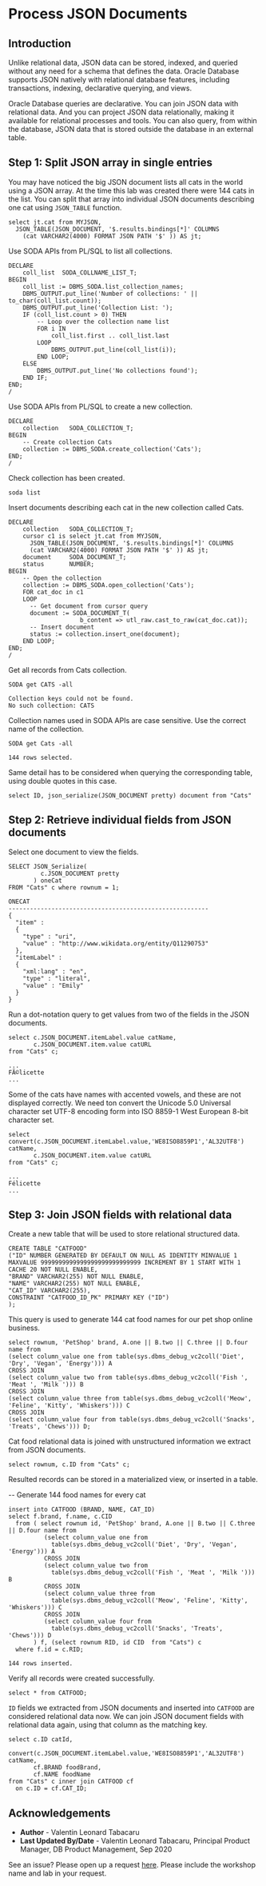# Process JSON Documents

## Introduction

Unlike relational data, JSON data can be stored, indexed, and queried without any need for a schema that defines the data. Oracle Database supports JSON natively with relational database features, including transactions, indexing, declarative querying, and views.

Oracle Database queries are declarative. You can join JSON data with relational data. And you can project JSON data relationally, making it available for relational processes and tools. You can also query, from within the database, JSON data that is stored outside the database in an external table.

## Step 1: Split JSON array in single entries 

You may have noticed the big JSON document lists all cats in the world using a JSON array. At the time this lab was created there were 144 cats in the list. You can split that array into individual JSON documents describing one cat using `JSON_TABLE` function.

````
select jt.cat from MYJSON,
  JSON_TABLE(JSON_DOCUMENT, '$.results.bindings[*]' COLUMNS
    (cat VARCHAR2(4000) FORMAT JSON PATH '$' )) AS jt;
````

Use SODA APIs from PL/SQL to list all collections.

````
DECLARE
    coll_list  SODA_COLLNAME_LIST_T;
BEGIN
    coll_list := DBMS_SODA.list_collection_names;
    DBMS_OUTPUT.put_line('Number of collections: ' || to_char(coll_list.count));
    DBMS_OUTPUT.put_line('Collection List: ');
    IF (coll_list.count > 0) THEN
        -- Loop over the collection name list
        FOR i IN
            coll_list.first .. coll_list.last
        LOOP
            DBMS_OUTPUT.put_line(coll_list(i));
        END LOOP;  
    ELSE   
        DBMS_OUTPUT.put_line('No collections found');
    END IF;
END;
/
````

Use SODA APIs from PL/SQL to create a new collection.

````
DECLARE
    collection   SODA_COLLECTION_T;
BEGIN
    -- Create collection Cats
    collection := DBMS_SODA.create_collection('Cats');
END;
/
````

Check collection has been created.

````
soda list
````

Insert documents describing each cat in the new collection called Cats.

````
DECLARE
    collection   SODA_COLLECTION_T;
    cursor c1 is select jt.cat from MYJSON,
      JSON_TABLE(JSON_DOCUMENT, '$.results.bindings[*]' COLUMNS
      (cat VARCHAR2(4000) FORMAT JSON PATH '$' )) AS jt;
    document     SODA_DOCUMENT_T;
    status       NUMBER;
BEGIN
    -- Open the collection
    collection := DBMS_SODA.open_collection('Cats');
    FOR cat_doc in c1
    LOOP
      -- Get document from cursor query
      document := SODA_DOCUMENT_T(
                    b_content => utl_raw.cast_to_raw(cat_doc.cat));
      -- Insert document
      status := collection.insert_one(document);
    END LOOP;
END;
/
````

Get all records from Cats collection.

````
SODA get CATS -all

Collection keys could not be found. 
No such collection: CATS 
````

Collection names used in SODA APIs are case sensitive. Use the correct name of the collection.

````
SODA get Cats -all

144 rows selected.
````

Same detail has to be considered when querying the corresponding table, using double quotes in this case. 

````
select ID, json_serialize(JSON_DOCUMENT pretty) document from "Cats"
````

## Step 2: Retrieve individual fields from JSON documents

Select one document to view the fields.

````
SELECT JSON_Serialize(
         c.JSON_DOCUMENT pretty
       ) oneCat
FROM "Cats" c where rownum = 1;

ONECAT                                                                                                                                                                                            
-------------------------------------------------------- 
{
  "item" :
  {
    "type" : "uri",
    "value" : "http://www.wikidata.org/entity/Q11290753"
  },
  "itemLabel" :
  {
    "xml:lang" : "en",
    "type" : "literal",
    "value" : "Emily"
  }
}
````

Run a dot-notation query to get values from two of the fields in the JSON documents.

````
select c.JSON_DOCUMENT.itemLabel.value catName, 
       c.JSON_DOCUMENT.item.value catURL 
from "Cats" c;

...
FÃ©licette
...
````

Some of the cats have names with accented vowels, and these are not displayed correctly. We need ton convert the Unicode 5.0 Universal character set UTF-8 encoding form into ISO 8859-1 West European 8-bit character set.

````
select convert(c.JSON_DOCUMENT.itemLabel.value,'WE8ISO8859P1','AL32UTF8') catName, 
       c.JSON_DOCUMENT.item.value catURL 
from "Cats" c;

...
Félicette
...
````

## Step 3: Join JSON fields with relational data

Create a new table that will be used to store relational structured data.

````
CREATE TABLE "CATFOOD"
("ID" NUMBER GENERATED BY DEFAULT ON NULL AS IDENTITY MINVALUE 1 MAXVALUE 9999999999999999999999999999 INCREMENT BY 1 START WITH 1 CACHE 20 NOT NULL ENABLE,
"BRAND" VARCHAR2(255) NOT NULL ENABLE,
"NAME" VARCHAR2(255) NOT NULL ENABLE,
"CAT_ID" VARCHAR2(255),
CONSTRAINT "CATFOOD_ID_PK" PRIMARY KEY ("ID")
);
````

This query is used to generate 144 cat food names for our pet shop online business.

````
select rownum, 'PetShop' brand, A.one || B.two || C.three || D.four name from
(select column_value one from table(sys.dbms_debug_vc2coll('Diet', 'Dry', 'Vegan', 'Energy'))) A
CROSS JOIN
(select column_value two from table(sys.dbms_debug_vc2coll('Fish ', 'Meat ', 'Milk '))) B
CROSS JOIN
(select column_value three from table(sys.dbms_debug_vc2coll('Meow', 'Feline', 'Kitty', 'Whiskers'))) C
CROSS JOIN
(select column_value four from table(sys.dbms_debug_vc2coll('Snacks', 'Treats', 'Chews'))) D;
````

Cat food relational data is joined with unstructured information we extract from JSON documents.

````
select rownum, c.ID from "Cats" c;
````

Resulted records can be stored in a materialized view, or inserted in a table.

-- Generate 144 food names for every cat
````
insert into CATFOOD (BRAND, NAME, CAT_ID)
select f.brand, f.name, c.CID 
  from ( select rownum id, 'PetShop' brand, A.one || B.two || C.three || D.four name from
          (select column_value one from 
            table(sys.dbms_debug_vc2coll('Diet', 'Dry', 'Vegan', 'Energy'))) A
          CROSS JOIN
          (select column_value two from 
            table(sys.dbms_debug_vc2coll('Fish ', 'Meat ', 'Milk '))) B
          CROSS JOIN
          (select column_value three from 
            table(sys.dbms_debug_vc2coll('Meow', 'Feline', 'Kitty', 'Whiskers'))) C
          CROSS JOIN
          (select column_value four from 
            table(sys.dbms_debug_vc2coll('Snacks', 'Treats', 'Chews'))) D 
       ) f, (select rownum RID, id CID  from "Cats") c
  where f.id = c.RID;

144 rows inserted.
````

Verify all records were created successfully.

````
select * from CATFOOD;
````

`ID` fields we extracted from JSON documents and inserted into `CATFOOD` are considered relational data now. We can join JSON document fields with relational data again, using that column as the matching key.

````
select c.ID catId,
       convert(c.JSON_DOCUMENT.itemLabel.value,'WE8ISO8859P1','AL32UTF8') catName, 
       cf.BRAND foodBrand,
       cf.NAME foodName
from "Cats" c inner join CATFOOD cf
  on c.ID = cf.CAT_ID;
````

## Acknowledgements

- **Author** - Valentin Leonard Tabacaru
- **Last Updated By/Date** - Valentin Leonard Tabacaru, Principal Product Manager, DB Product Management, Sep 2020

See an issue? Please open up a request [here](https://github.com/oracle/learning-library/issues). Please include the workshop name and lab in your request.

